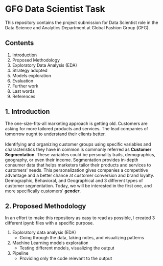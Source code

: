 # GFG Data Scientist Task
This repository contains the project submission for Data Scientist role in the Data Science and Analytics Department at Global Fashion Group (GFG).

## Contents
  1. Introduction
  2. Proposed Methodology
  3. Exploratory Data Analysis (EDA)
  4. Strategy adopted
  4. Models exploration
  5. Evaluation
  6. Further work
  7. Last words
  8. References


## 1. Introduction
The one-size-fits-all marketing approach is getting old. Customers are asking for more tailored products and services. The lead companies of tomorrow ought to understand their clients better. <br/><br/>
Identifying and organizing customer groups using specific variables and characteristics they have in common is commonly referred as **Customer Segmentation**. These variables could be personality traits, demographics, geography, or even their income. Segmentation provides in-depth consumer data that helps marketers tailor their products and services to customers’ needs. This personalization gives companies a competitive advantage and a better chance at customer conversion and brand loyalty. <br/>
Demographic, Behavioral, and Geographical and 3 different types of customer segmentation. Today, we will be interested in the first one, and more specifically customers' ***gender***.

## 2. Proposed Methodology
In an effort to make this repository as easy to read as possible, I created 3 different ipynb files with a specific purpose. <br/>
1. Exploratory data analysis (EDA)
    - Going through the data, taking notes, and visualizing patterns
2. Machine Learning models exploration
    - Testing different models, visualizing the output
3. Pipeline
    - Providing only the code relevant to the output
